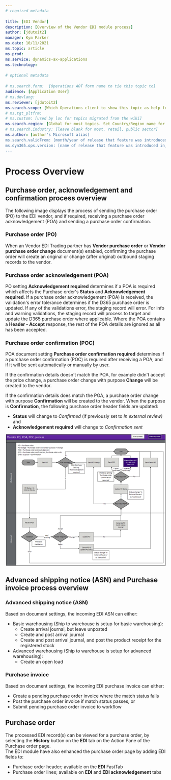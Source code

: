 ```yaml
---
# required metadata

title: [EDI Vendor]
description: [Overview of the Vendor EDI module process]
author: [jdutoit2]
manager: Kym Parker
ms.date: 10/11/2021
ms.topic: article
ms.prod: 
ms.service: dynamics-ax-applications
ms.technology: 

# optional metadata

# ms.search.form:  [Operations AOT form name to tie this topic to]
audience: [Application User]
# ms.devlang: 
ms.reviewer: [jdutoit2]
ms.search.scope: [Which Operations client to show this topic as help for, to be set by content strategist, see list here: https://microsoft.sharepoint.com/teams/DynDoc/_layouts/15/WopiFrame.aspx?sourcedoc={23419e1c-eb64-42e9-aa9b-79875b428718}&action=edit&wd=target%28Core%20Dynamics%20AX%20CP%20requirements%2Eone%7C4CC185C0%2DEFAA%2D42CD%2D94B9%2D8F2A45E7F61A%2FVersions%20list%20for%20docs%20topics%7CC14BE630%2D5151%2D49D6%2D8305%2D554B5084593C%2F%29]
# ms.tgt_pltfrm: 
# ms.custom: [used by loc for topics migrated from the wiki]
ms.search.region: [Global for most topics. Set Country/Region name for localizations]
# ms.search.industry: [leave blank for most, retail, public sector]
ms.author: [author's Microsoft alias]
ms.search.validFrom: [month/year of release that feature was introduced in, in format yyyy-mm-dd]
ms.dyn365.ops.version: [name of release that feature was introduced in, see list here: https://microsoft.sharepoint.com/teams/DynDoc/_layouts/15/WopiFrame.aspx?sourcedoc={23419e1c-eb64-42e9-aa9b-79875b428718}&action=edit&wd=target%28Core%20Dynamics%20AX%20CP%20requirements%2Eone%7C4CC185C0%2DEFAA%2D42CD%2D94B9%2D8F2A45E7F61A%2FVersions%20list%20for%20docs%20topics%7CC14BE630%2D5151%2D49D6%2D8305%2D554B5084593C%2F%29]
---
```


# Process Overview

## Purchase order, acknowledgement and confirmation process overview
The following image displays the process of sending the purchase order (PO) to the EDI vendor, and if required, receiving a purchase order acknowledgement (POA) and sending a purchase order confirmation. <br>

### Purchase order (PO)
When an Vendor EDI Trading partner has **Vendor purchase order** or **Vendor purchase order change** document(s) enabled, confirming the purchase order will create an original or change (after original) outbound staging records to the vendor.

### Purchase order acknowledgement (POA)
PO setting **Acknowledgement required** determines if a POA is required which affects the Purchase order's **Status** and **Acknowledgement required**.
If a purchase order acknowledgement (POA) is received, the validation's error tolerance determines if the D365 purchase order is updated.
If any of the validations error, the staging record will error.
For info and warning validations, the staging record will process to target and update the D365 purchase order where applicable.
Where the POA contains a **Header - Accept** response, the rest of the POA details are ignored as all has been accepted.

### Purchase order confirmation (POC)
POA document setting **Purchase order confirmation required** determines if a purchase order confirmation (POC) is required after receiving a POA, and if it will be sent automatically or manually by user.

If the confirmation details doesn't match the POA, for example didn't accept the price change, a purchase order change with purpose **Change** will be created to the vendor.

If the confirmation details does match the POA, a purchase order change with purpose **Confirmation** will be created to the vendor.
When the purpose is **Confirmation**, the following purchase order header fields are updated:
- **Status** will change to _Confirmed_ (if previously set to _In external review)_ and 
- **Acknowledgement required** will change to _Confirmation sent_


![alt text](../IMAGE/Vendor_PO_POA_POC_process.png "Vendor EDI process for order, acknowledgement and confirmation")

## Advanced shipping notice (ASN) and Purchase invoice process overview

### Advanced shipping notice (ASN)
Based on document settings, the incoming EDI ASN can either:
- Basic warehousing (Ship to warehouse is setup for basic warehousing):
    - Create arrival journal, but leave unposted
    - Create and post arrival journal
    - Create and post arrival journal, and post the product receipt for the registered stock
- Advanced warehousing (Ship to warehouse is setup for advanced warehousing):
    - Create an open load

### Purchase invoice
Based on document settings, the incoming EDI purchase invoice can either:
- Create a pending purchase order invoice where the match status fails
- Post the purchase order invoice if match status passes, or
- Submit pending purchase order invoice to workflow

## Purchase order
The processed EDI record(s) can be viewed for a purchase order, by selecting the **History** button on the **EDI** tab on the Action Pane of the Purchase order page.<br>
The EDI module have also enhanced the purchase order page by adding EDI fields to:
- Purchase order header; available on the **EDI** FastTab
- Purchase order lines; available on **EDI** and **EDI acknowledgement** tabs
